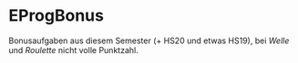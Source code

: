 # EProgBonus
Bonusaufgaben aus diesem Semester (+ HS20 und etwas HS19), bei *Welle* und *Roulette* nicht volle Punktzahl.
